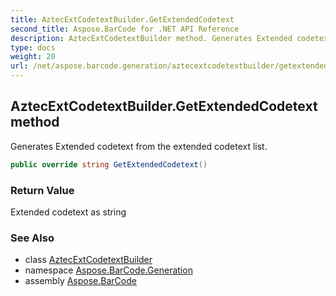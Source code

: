 ```yaml
---
title: AztecExtCodetextBuilder.GetExtendedCodetext
second_title: Aspose.BarCode for .NET API Reference
description: AztecExtCodetextBuilder method. Generates Extended codetext from the extended codetext list
type: docs
weight: 20
url: /net/aspose.barcode.generation/aztecextcodetextbuilder/getextendedcodetext/
---
```

## AztecExtCodetextBuilder.GetExtendedCodetext method

Generates Extended codetext from the extended codetext list.

```csharp
public override string GetExtendedCodetext()
```

### Return Value

Extended codetext as string

### See Also

* class [AztecExtCodetextBuilder](../)
* namespace [Aspose.BarCode.Generation](../../../aspose.barcode.generation/)
* assembly [Aspose.BarCode](../../../)


